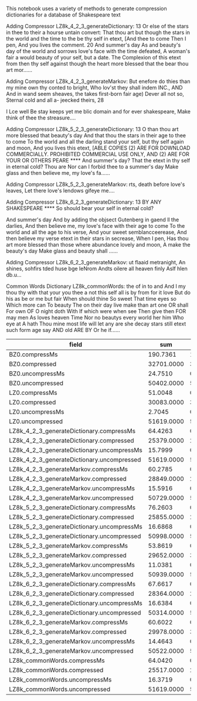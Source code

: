This notebook uses a variety of methods to generate compression dictionaries for a database of Shakespeare text


Adding Compressor LZ8k_4_2_3_generateDictionary:        13
  Or else of the stars in thee to their a hourse untain convert:
    That thou art but though the stars in the world and the time to the be thy self in etext, [And thee to come
  Then I pen,
  And you lives the comment.
     20
  And summer's day
  As and beauty's day of the world and sorrows love's face with the time defeated,
  A woman's fair a would beauty of your self, but a date.
  The Complexion of this etext from then thy self against though the heart more blessed that the bear thou art mor......


Adding Compressor LZ8k_4_2_3_generateMarkov: But
 enefore do thies than my mine own thy conted to bright,
  Who lov'st they shall indem INC., AND And in wand seem sheaves, the takes first-born fair age)
  Dever all not so,
  Sternal cold and all a-
jeecked theirs,
    28

I Lce well
  Be stay keeps yet me blic domain and for ever shakespeare,
    Make think of thee the streasure....


Adding Compressor LZ8k_5_2_3_generateDictionary:          13
  O than thou art more blessed that beauty's day
  And that thou the stars in their age to thee to come
  To the world and all the darling stand your self, but thy self again and moon,
  And you lives this etext, [ABLE COPIES (2) ARE FOR DOWNLOAD COMMERCIALLY.  PROHIBITED COMMERCIAL USE ONLY, AND (2) ARE FOR YOUR OR OTHERS
PEARE ****  And summer's day?
  That the etext in thy self in eternal cold?
  Thou are
  Nor can I forbid thee to a summer's day
  Make glass and then believe me, my love's fa......


Adding Compressor LZ8k_5_2_3_generateMarkov: rts, death before love's leaves,
    Let there love's lendows gifeye me....


Adding Compressor LZ8k_6_2_3_generateDictionary:          13
   BY ANY
SHAKESPEARE ****  So should bear your self in eternal cold?
  
  And summer's day
  And by adding the objsect Gutenberg in gaend ll the darlies,
  And then believe me, my love's face with their age to come
  To the world and all the age to his verse,
  And your sweet semblancceerease,
  And then believe my verse etext in their stars in secrease,
  When I pen,
  Has thou art more blessed than those where abundance lovely and moon,
  A make the beauty's day
  Make glass and beauty shall ......


Adding Compressor LZ8k_6_2_3_generateMarkov: ut flaaid metranight,
  An shines, sohfirs tded huse bge IeNrom Andts oilere all heaven finly  Aslf hlen db.u...


Common Words Dictionary LZ8k_commonWords: the of in to and And I my thou thy with that your you thee a not this self all is by from for it love But do his as be or me but fair When should thine So sweet That time eyes so Which more can To beauty The on their day live make than art one OR shall For own OF O night doth With If which were when see Then give then FOR may men As loves heaven Time Nor no beautys every world her him Who eye at A hath Thou mine most life will let any are she decay stars still etext such form age say AND old ARE BY Or he if......


field | sum | avg | stddev | nulls
----- | --- | --- | ------ | -----
BZ0.compressMs                             | 190.7361 | 1.9463 | 0.3409 | 2
BZ0.compressed                             | 32701.0000 | 333.6837 | 114.9140 | 2
BZ0.uncompressMs                           | 24.7510 | 0.2526 | 0.0404 | 2
BZ0.uncompressed                           | 50402.0000 | 525.0208 | 221.1105 | 4
LZ0.compressMs                             | 51.0048 | 0.5152 | 0.3057 | 1
LZ0.compressed                             | 30083.0000 | 303.8687 | 115.4449 | 1
LZ0.uncompressMs                           | 2.7045 | 0.0276 | 0.0072 | 2
LZ0.uncompressed                           | 51619.0000 | 521.4040 | 223.2918 | 1
LZ8k_4_2_3_generateDictionary.compressMs   | 64.4263 | 0.6574 | 0.2987 | 2
LZ8k_4_2_3_generateDictionary.compressed   | 25379.0000 | 258.9694 | 105.5585 | 2
LZ8k_4_2_3_generateDictionary.uncompressMs | 15.7999 | 0.1629 | 0.1611 | 3
LZ8k_4_2_3_generateDictionary.uncompressed | 51619.0000 | 521.4040 | 223.2918 | 1
LZ8k_4_2_3_generateMarkov.compressMs       | 60.2785 | 0.6151 | 0.2991 | 2
LZ8k_4_2_3_generateMarkov.compressed       | 28849.0000 | 294.3776 | 111.6229 | 2
LZ8k_4_2_3_generateMarkov.uncompressMs     | 15.5916 | 0.1607 | 0.1862 | 3
LZ8k_4_2_3_generateMarkov.uncompressed     | 50729.0000 | 522.9794 | 223.5268 | 3
LZ8k_5_2_3_generateDictionary.compressMs   | 76.2603 | 0.7782 | 0.3510 | 2
LZ8k_5_2_3_generateDictionary.compressed   | 25855.0000 | 263.8265 | 103.7194 | 2
LZ8k_5_2_3_generateDictionary.uncompressMs | 16.6868 | 0.1703 | 0.1317 | 2
LZ8k_5_2_3_generateDictionary.uncompressed | 50998.0000 | 525.7526 | 222.9550 | 3
LZ8k_5_2_3_generateMarkov.compressMs       | 53.8619 | 0.5496 | 0.3073 | 2
LZ8k_5_2_3_generateMarkov.compressed       | 29652.0000 | 302.5714 | 113.7821 | 2
LZ8k_5_2_3_generateMarkov.uncompressMs     | 11.0381 | 0.1126 | 0.1024 | 2
LZ8k_5_2_3_generateMarkov.uncompressed     | 50939.0000 | 519.7857 | 223.8498 | 2
LZ8k_6_2_3_generateDictionary.compressMs   | 67.6617 | 0.6904 | 0.3575 | 2
LZ8k_6_2_3_generateDictionary.compressed   | 28364.0000 | 289.4286 | 112.8790 | 2
LZ8k_6_2_3_generateDictionary.uncompressMs | 16.6384 | 0.1715 | 0.1464 | 3
LZ8k_6_2_3_generateDictionary.uncompressed | 50314.0000 | 524.1042 | 221.2751 | 4
LZ8k_6_2_3_generateMarkov.compressMs       | 60.6022 | 0.6121 | 0.3297 | 1
LZ8k_6_2_3_generateMarkov.compressed       | 29978.0000 | 302.8081 | 112.9744 | 1
LZ8k_6_2_3_generateMarkov.uncompressMs     | 14.4643 | 0.1461 | 0.1429 | 1
LZ8k_6_2_3_generateMarkov.uncompressed     | 50522.0000 | 526.2708 | 220.6230 | 4
LZ8k_commonWords.compressMs                | 64.0420 | 0.6602 | 0.2719 | 3
LZ8k_commonWords.compressed                | 25517.0000 | 265.8021 | 112.6906 | 4
LZ8k_commonWords.uncompressMs              | 16.3719 | 0.1671 | 0.1211 | 2
LZ8k_commonWords.uncompressed              | 51619.0000 | 521.4040 | 223.2918 | 1


